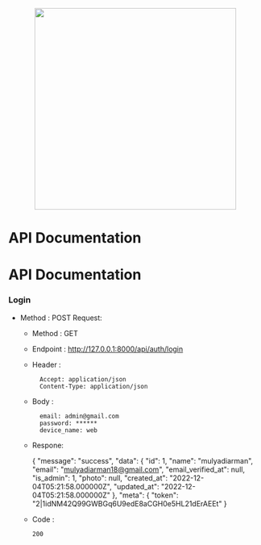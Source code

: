<p align="center"><a href="https://laravel.com" target="_blank"><img src="https://raw.githubusercontent.com/laravel/art/master/logo-lockup/5%20SVG/2%20CMYK/1%20Full%20Color/laravel-logolockup-cmyk-red.svg" width="400"></a></p>

# API Documentation 

# API Documentation 

### Login 
- Method     : POST 
Request:
  - Method : GET
  - Endpoint : http://127.0.0.1:8000/api/auth/login
  - Header : 
  
          Accept: application/json
          Content-Type: application/json
  
  - Body   : 
  
          email: admin@gmail.com
          password: ******
          device_name: web
  
  - Respone:

    {
        "message": "success",
        "data": {
            "id": 1,
            "name": "mulyadiarman",
            "email": "mulyadiarman18@gmail.com",
            "email_verified_at": null,
            "is_admin": 1,
            "photo": null,
            "created_at": "2022-12-04T05:21:58.000000Z",
            "updated_at": "2022-12-04T05:21:58.000000Z"
    },
    "meta": {
        "token": "2|1idNM42Q99GWBGq6U9edE8aCGH0e5HL21dErAEEt"
    }

        
   - Code : 
   
   
         200 

